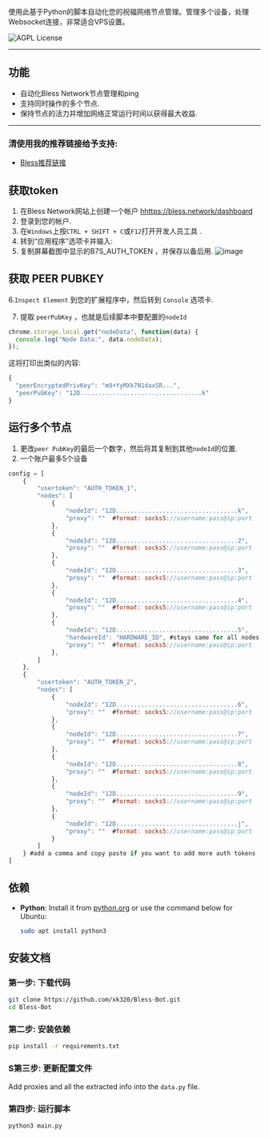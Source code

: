 
使用此基于Python的脚本自动化您的祝福网络节点管理。管理多个设备，处理Websocket连接，非常适合VPS设置。

![AGPL License](https://img.shields.io/badge/License-AGPL%20v3-blue.svg)

---

## **功能**
* 自动化Bless Network节点管理和ping
* 支持同时操作的多个节点.
* 保持节点的活力并增加网络正常运行时间以获得最大收益.

---
### 清使用我的推荐链接给予支持:
- [Bless推荐链接](https://bless.network/dashboard?ref=2CGEP7)
## **获取token**
1. 在Bless Network网站上创建一个帐户 [hhttps://bless.network/dashboard](https://bless.network/dashboard?ref=WBY5T8)
2. 登录到您的帐户.
3. 在`Windows`上按`CTRL + SHIFT + C`或`F12`打开开发人员工具 .
4. 转到“应用程序”选项卡并输入:
5. 复制屏幕截图中显示的B7S_AUTH_TOKEN ，并保存以备后用.
![image](https://github.com/user-attachments/assets/5808a866-b647-4afc-8d61-1a000ce301c1)


## **获取 PEER PUBKEY**
6.`Inspect Element` 到您的扩展程序中，然后转到 `Console` 选项卡.

7. 提取 ```peerPubKey``` ，也就是后续脚本中要配置的`nodeId`
  ```javascript
  chrome.storage.local.get("nodeData", function(data) {
    console.log("Node Data:", data.nodeData);
});
```
这将打印出类似的内容:
```javascript
{
  "peerEncryptedPrivKey": "m9+YyMXk7N1daxSR...",
  "peerPubKey": "12D..................................k"
}
```

## **运行多个节点**
1. 更改`peer PubKey`的最后一个数字，然后将其复制到其他`nodeId`的位置.
2. 一个账户最多5个设备
```javascript
config = [
    {
        "usertoken": "AUTH_TOKEN_1",
        "nodes": [
            {
                "nodeId": "12D..................................k",
                "proxy": ""  #format: socks5://username:pass@ip:port
            },
            {
                "nodeId": "12D..................................2",
                "proxy": ""  #format: socks5://username:pass@ip:port
            },
            {
                "nodeId": "12D..................................3",
                "proxy": ""  #format: socks5://username:pass@ip:port
            },
            {
                "nodeId": "12D..................................4",
                "proxy": ""  #format: socks5://username:pass@ip:port
            },
            {
                "nodeId": "12D..................................5",
                "hardwareId": "HARDWARE_ID", #stays same for all nodes
                "proxy": ""  #format: socks5://username:pass@ip:port
            },
        ]
    },
    {
        "usertoken": "AUTH_TOKEN_2",
        "nodes": [
            {
                "nodeId": "12D..................................6",
                "proxy": ""  #format: socks5://username:pass@ip:port
            },
            {
                "nodeId": "12D..................................7",
                "proxy": ""  #format: socks5://username:pass@ip:port
            },
            {
                "nodeId": "12D..................................8",
                "proxy": ""  #format: socks5://username:pass@ip:port
            },
            {
                "nodeId": "12D..................................9",
                "proxy": ""  #format: socks5://username:pass@ip:port
            },
            {
                "nodeId": "12D..................................j",
                "proxy": ""  #format: socks5://username:pass@ip:port
            }
        ]
    } #add a comma and copy paste if you want to add more auth tokens
]
```

## **依赖**
- **Python**: Install it from [python.org](https://www.python.org/downloads/) or use the command below for Ubuntu:
  ```bash
  sudo apt install python3
  ```

## **安装文档**
### 第一步: 下载代码
```bash
git clone https://github.com/xk320/Bless-Bot.git
cd Bless-Bot
```

### 第二步: 安装依赖
```bash
pip install -r requirements.txt
```

### S第三步: 更新配置文件
Add proxies and all the extracted info into the `data.py` file.

### 第四步: 运行脚本
```bash
python3 main.py
```
